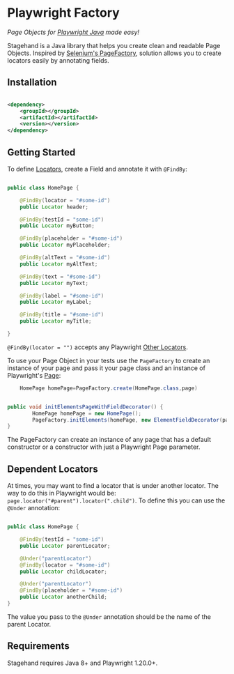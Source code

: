 # Playwright Factory

*Page Objects for [Playwright Java](https://playwright.dev/java/) made easy!*

Stagehand is a Java library that helps you create clean and readable Page Objects. Inspired
by [Selenium's PageFactory](https://github.com/SeleniumHQ/selenium/wiki/PageFactory), solution allows you to create
locators easily by annotating fields.

## Installation

```xml

<dependency>
    <groupId></groupId>
    <artifactId></artifactId>
    <version></version>
</dependency>
```

## Getting Started

To define [Locators](https://playwright.dev/java/docs/locators), create a Field and annotate it with `@FindBy`:

```java

public class HomePage {

    @FindBy(locator = "#some-id")
    public Locator header;

    @FindBy(testId = "some-id")
    public Locator myButton;

    @FindBy(placeholder = "#some-id")
    public Locator myPlaceholder;

    @FindBy(altText = "#some-id")
    public Locator myAltText;

    @FindBy(text = "#some-id")
    public Locator myText;

    @FindBy(label = "#some-id")
    public Locator myLabel;

    @FindBy(title = "#some-id")
    public Locator myTitle;

}
```

`@FindBy(locator = "")` accepts any Playwright [Other Locators](https://playwright.dev/java/docs/other-locators).

To use your Page Object in your tests use the `PageFactory` to create an instance of your page and pass it your page
class and an instance of Playwright's [Page](https://playwright.dev/java/docs/pages):

```java
    HomePage homePage=PageFactory.create(HomePage.class,page)
```

```java

public void initElementsPageWithFieldDecorator() {
        HomePage homePage = new HomePage();
        PageFactory.initElements(homePage, new ElementFieldDecorator(page));
}
```

The PageFactory can create an instance of any page that has a default constructor or a constructor with just a
Playwright Page parameter.

## Dependent Locators

At times, you may want to find a locator that is under another locator. The way to do this in Playwright would
be: `page.locator("#parent").locator(".child")`. To define this you can use the `@Under` annotation:

```java

public class HomePage {

    @FindBy(testId = "some-id")
    public Locator parentLocator;

    @Under("parentLocator")
    @FindBy(locator = "#some-id")
    public Locator childLocator;

    @Under("parentLocator")
    @FindBy(placeholder = "#some-id")
    public Locator anotherChild;
}
```

The value you pass to the `@Under` annotation should be the name of the parent Locator.

## Requirements

Stagehand requires Java 8+ and Playwright 1.20.0+.
